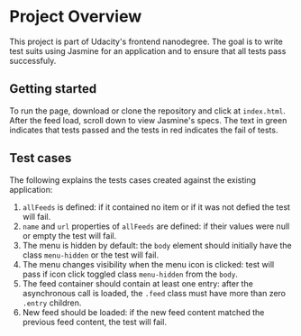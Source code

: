 # Project Overview

This project is part of Udacity's frontend nanodegree. The goal is to write test suits using Jasmine for an application and to ensure that all tests pass successfuly.


## Getting started

To run the page, download or clone the repository and click at `index.html`. After the feed load, scroll down to view Jasmine's specs. The text in green indicates that tests passed and the tests in red indicates the fail of tests.


## Test cases

The following explains the tests cases created against the existing application:

1. `allFeeds` is defined: if it contained no item or if it was not defied the test will fail. 
2. `name` and `url` properties of `allFeeds` are defined: if their values were null or empty the test will fail.
3. The menu is hidden by default: the `body` element should initially have the class `menu-hidden` or the test will fail.
4. The menu changes visibility when the menu icon is clicked: test will pass if icon click toggled class `menu-hidden` from the `body`.
5. The feed container should contain at least one entry: after the asynchronous call is loaded, the `.feed` class must have more than zero `.entry` children.  
6. New feed should be loaded: if the new feed content matched the previous feed content, the test will fail.
